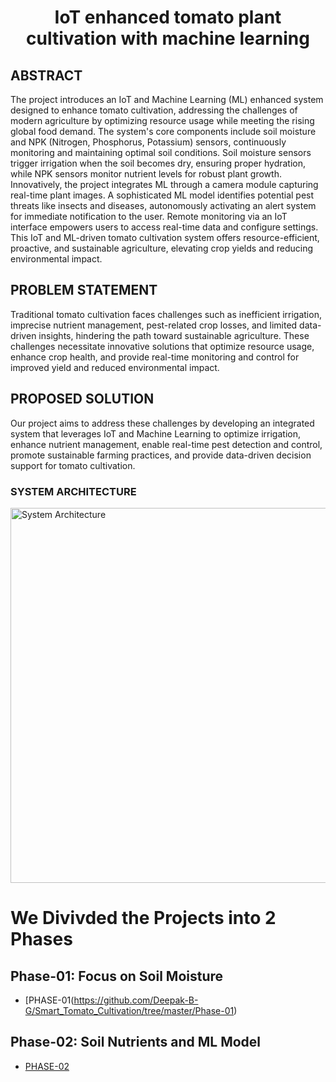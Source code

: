# <p align="center">IoT enhanced tomato plant cultivation with machine learning</p>


## ABSTRACT

The project introduces an IoT and Machine Learning (ML) enhanced system designed to enhance tomato cultivation, addressing the challenges of modern agriculture by optimizing resource usage while meeting the rising global food demand. The system's core components include soil moisture and NPK (Nitrogen, Phosphorus, Potassium) sensors, continuously monitoring and maintaining optimal soil conditions. Soil moisture sensors trigger irrigation when the soil becomes dry, ensuring proper hydration, while NPK sensors monitor nutrient levels for robust plant growth. Innovatively, the project integrates ML through a camera module capturing real-time plant images. A sophisticated ML model identifies potential pest threats like insects and diseases, autonomously activating an alert system for immediate notification to the user. Remote monitoring via an IoT interface empowers users to access real-time data and configure settings. This IoT and ML-driven tomato cultivation system offers resource-efficient, proactive, and sustainable agriculture, elevating crop yields and reducing environmental impact.

## PROBLEM STATEMENT 

Traditional tomato cultivation faces challenges such as inefficient irrigation, imprecise nutrient management, pest-related crop losses, and limited data-driven insights, hindering the path toward sustainable agriculture. These challenges necessitate innovative solutions that optimize resource usage, enhance crop health, and provide real-time monitoring and control for improved yield and reduced environmental impact.


## PROPOSED SOLUTION

Our project aims to address these challenges by developing an integrated system that leverages IoT and Machine Learning to optimize irrigation, enhance nutrient management, enable real-time pest detection and control, promote sustainable farming practices, and provide data-driven decision support for tomato cultivation.

### SYSTEM ARCHITECTURE
<img src="https://github.com/Deepak-B-G/Smart_Tomato_Cultivation/assets/97933847/08835dfa-4371-477a-87a4-5c78137d092b" alt="System Architecture" width="700" height="600">


# We Divivded the Projects into 2 Phases 


## Phase-01: Focus on Soil Moisture
- [PHASE-01(https://github.com/Deepak-B-G/Smart_Tomato_Cultivation/tree/master/Phase-01)

## Phase-02: Soil Nutrients and ML Model
- [PHASE-02](https://github.com/Deepak-B-G/Smart_Tomato_Cultivation/tree/master/Phase-02)








